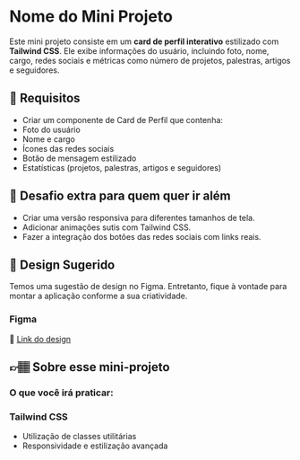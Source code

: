 # Nome do Mini Projeto
Este mini projeto consiste em um **card de perfil interativo** estilizado com **Tailwind CSS**. Ele exibe informações do usuário, incluindo foto, nome, cargo, redes sociais e métricas como número de projetos, palestras, artigos e seguidores.

## 🔨 Requisitos

- Criar um componente de Card de Perfil que contenha:
- Foto do usuário
- Nome e cargo
- Ícones das redes sociais
- Botão de mensagem estilizado
- Estatísticas (projetos, palestras, artigos e seguidores)

## 🔨 Desafio extra para quem quer ir além

- Criar uma versão responsiva para diferentes tamanhos de tela.
- Adicionar animações sutis com Tailwind CSS.
- Fazer a integração dos botões das redes sociais com links reais.

## 🎨 Design Sugerido

Temos uma sugestão de design no Figma. Entretanto, fique à vontade para montar a aplicação conforme a sua criatividade.

### Figma

🔗 [Link do design](https://www.figma.com/community/file/1475945236072799046)

## 👉🏽 Sobre esse mini-projeto

### O que você irá praticar:

### Tailwind CSS
- Utilização de classes utilitárias
- Responsividade e estilização avançada

